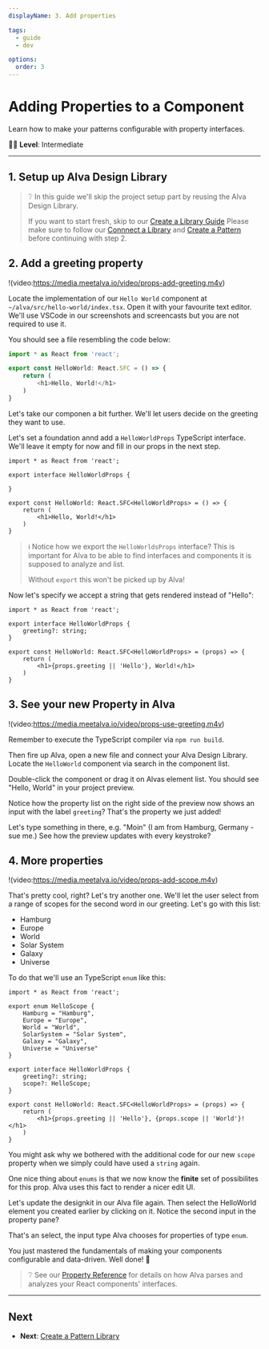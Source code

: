 ```yaml
---
displayName: 3. Add properties

tags:
  - guide
  - dev

options:
  order: 3
---
```


# Adding Properties to a Component

 Learn how to make your patterns configurable with property interfaces.

:woman_student: **Level**: Intermediate

---

## 1. Setup up Alva Design Library

> ❔
> In this guide we'll skip the project setup
> part by reusing the Alva Design Library. 
>
> If you want to start fresh, skip to our [Create a Library Guide](./create-library.md)
Please make sure to follow our [Connnect a Library](./library) and [Create a Pattern](./create-pattern) before 
continuing with step 2.

## 2. Add a greeting property

!(video:https://media.meetalva.io/video/props-add-greeting.m4v)

Locate the implementation of our `Hello World` component at `~/alva/src/hello-world/index.tsx`.
Open it with your favourite text editor. We'll use VSCode in our screenshots and screencasts but 
you are not required to use it.

You should see a file resembling the code below:

```ts
import * as React from 'react';

export const HelloWorld: React.SFC = () => {
	return (
		<h1>Hello, World!</h1>
	)
}
```

Let's take our componen a bit further. We'll let users
decide on the greeting they want to use.

Let's set a foundation annd add a `HelloWorldProps` TypeScript interface.
We'll leave it empty for now and fill in our props in the next step.

```ts{3-5,7}
import * as React from 'react';

export interface HelloWorldProps {

}

export const HelloWorld: React.SFC<HelloWorldProps> = () => {
	return (
		<h1>Hello, World!</h1>
	)
}
```

> ℹ️
> Notice how we export the `HelloWorldsProps` interface?
> This is important for Alva to be able to find interfaces 
> and components it is supposed to analyze and list. 
> 
> Without `export` this won't be picked up by Alva!

Now let's specify we accept a string that gets rendered instead 
of "Hello":

```ts{4,9}
import * as React from 'react';

export interface HelloWorldProps {
	greeting?: string; 
}

export const HelloWorld: React.SFC<HelloWorldProps> = (props) => {
	return (
		<h1>{props.greeting || 'Hello'}, World!</h1>
	)
}
```

## 3. See your new Property in Alva

!(video:https://media.meetalva.io/video/props-use-greeting.m4v)

Remember to execute the TypeScript compiler via `npm run build`.

Then fire up Alva, open a new file and connect your Alva Design Library.
Locate the `HelloWorld` component via search in the component list.

Double-click the component or drag it on Alvas element list. You should 
see "Hello, World" in your project preview.

Notice how the property list on the right side of the preview now 
shows an input with the label `greeting`? That's the property we just added!

Let's type something in there, e.g. "Moin" (I am from Hamburg, Germany - sue me.)
See how the preview updates with every keystroke? 

## 4. More properties

!(video:https://media.meetalva.io/video/props-add-scope.m4v)

That's pretty cool, right? Let's try another one. We'll let the user
select from a range of scopes for the second word in our greeting. 
Let's go with this list:

* Hamburg
* Europe
* World
* Solar System
* Galaxy
* Universe

To do that we'll use an TypeScript `enum` like this:

```ts{3-10,14,19}
import * as React from 'react';

export enum HelloScope {
	Hamburg = "Hamburg",
	Europe = "Europe",
	World = "World",
	SolarSystem = "Solar System",
	Galaxy = "Galaxy",
	Universe = "Universe"
}

export interface HelloWorldProps {
	greeting?: string; 
	scope?: HelloScope;
}

export const HelloWorld: React.SFC<HelloWorldProps> = (props) => {
	return (
		<h1>{props.greeting || 'Hello'}, {props.scope || 'World'}!</h1>
	)
}
```

You might ask why we bothered with the additional code for our new `scope` property when we simply could have 
used a `string` again. 

One nice thing about `enums` is that we now know the **finite**
set of possibilites for this prop. Alva uses this fact to render a nicer edit UI.

Let's update the designkit in our Alva file again. Then select the HelloWorld element
you created earlier by clicking on it. Notice the second input in the property pane?

That's an select, the input type Alva chooses for properties of type `enum`.

You just mastered the fundamentals of making your components configurable and data-driven. Well done! :clap:

> ❔
> See our [Property Reference](../references/properties) for details on how Alva parses and
analyzes your React components' interfaces.

---

## Next

* **Next**: [Create a Pattern Library](./doc/docs/guides/create-library?guides-enabled=true)
